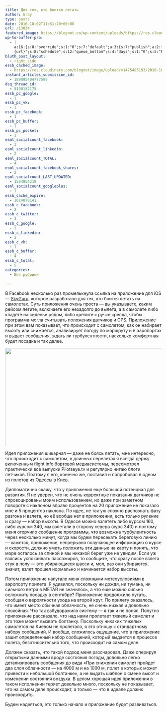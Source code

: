 ```yaml
---
title: Для тех, кто боится летать
author: Gray
type: posts
date: 2016-10-02T11:51:20+00:00
url: /13034
featured_image: https://blognot.co/wp-content/uploads/https://res.cloudinary.com/blognot/image/upload/v1475485193/2016-10-02_14-18-04_vprzvn_u1wiow.png
wp-to-buffer-pro:
  - |
    a:16:{s:8:"override";s:1:"0";s:7:"default";a:3:{s:7:"publish";a:2:{s:7:"enabled";s:1:"1";s:6:"status";a:1:{i:0;a:7:{s:5:"image";s:1:"1";s:11:"sub_profile";i:0;s:7:"message";s:13:"{title} {url}";s:8:"schedule";s:12:"queue_bottom";s:4:"days";s:1:"0";s:5:"hours";s:1:"0";s:7:"minutes";s:1:"0";}}}s:6:"update";a:1:{s:6:"status";a:1:{i:0;a:7:{s:5:"image";s:1:"0";s:11:"sub_profile";i:0;s:7:"message";s:27:"Updated Post: {title} {url}";s:8:"schedule";s:12:"queue_bottom";s:4:"days";s:1:"0";s:5:"hours";s:1:"0";s:7:"minutes";s:1:"0";}}}s:10:"conditions";a:1:{s:8:"post_tag";s:0:"";}}s:24:"530daa0d7e66d33475000043";a:3:{s:7:"publish";a:1:{s:6:"status";a:1:{i:0;a:7:{s:5:"image";s:1:"0";s:11:"sub_profile";i:0;s:7:"message";s:0:"";s:8:"schedule";s:12:"queue_bottom";s:4:"days";s:1:"0";s:5:"hours";s:1:"0";s:7:"minutes";s:1:"0";}}}s:6:"update";a:1:{s:6:"status";a:1:{i:0;a:7:{s:5:"image";s:1:"0";s:11:"sub_profile";i:0;s:7:"message";s:0:"";s:8:"schedule";s:12:"queue_bottom";s:4:"days";s:1:"0";s:5:"hours";s:1:"0";s:7:"minutes";s:1:"0";}}}s:10:"conditions";a:1:{s:8:"post_tag";s:0:"";}}s:24:"5559ad520fc54cee1e8b4567";a:3:{s:7:"publish";a:1:{s:6:"status";a:1:{i:0;a:7:{s:5:"image";s:1:"0";s:11:"sub_profile";i:0;s:7:"message";s:0:"";s:8:"schedule";s:12:"queue_bottom";s:4:"days";s:1:"0";s:5:"hours";s:1:"0";s:7:"minutes";s:1:"0";}}}s:6:"update";a:1:{s:6:"status";a:1:{i:0;a:7:{s:5:"image";s:1:"0";s:11:"sub_profile";i:0;s:7:"message";s:0:"";s:8:"schedule";s:12:"queue_bottom";s:4:"days";s:1:"0";s:5:"hours";s:1:"0";s:7:"minutes";s:1:"0";}}}s:10:"conditions";a:1:{s:8:"post_tag";s:0:"";}}s:24:"5559ae040fc54c3a208b4567";a:3:{s:7:"publish";a:1:{s:6:"status";a:1:{i:0;a:7:{s:5:"image";s:1:"0";s:11:"sub_profile";i:0;s:7:"message";s:0:"";s:8:"schedule";s:12:"queue_bottom";s:4:"days";s:1:"0";s:5:"hours";s:1:"0";s:7:"minutes";s:1:"0";}}}s:6:"update";a:1:{s:6:"status";a:1:{i:0;a:7:{s:5:"image";s:1:"0";s:11:"sub_profile";i:0;s:7:"message";s:0:"";s:8:"schedule";s:12:"queue_bottom";s:4:"days";s:1:"0";s:5:"hours";s:1:"0";s:7:"minutes";s:1:"0";}}}s:10:"conditions";a:1:{s:8:"post_tag";s:0:"";}}s:24:"5559ae1e0fc54c29208b4569";a:3:{s:7:"publish";a:1:{s:6:"status";a:1:{i:0;a:7:{s:5:"image";s:1:"0";s:11:"sub_profile";i:0;s:7:"message";s:0:"";s:8:"schedule";s:12:"queue_bottom";s:4:"days";s:1:"0";s:5:"hours";s:1:"0";s:7:"minutes";s:1:"0";}}}s:6:"update";a:1:{s:6:"status";a:1:{i:0;a:7:{s:5:"image";s:1:"0";s:11:"sub_profile";i:0;s:7:"message";s:0:"";s:8:"schedule";s:12:"queue_bottom";s:4:"days";s:1:"0";s:5:"hours";s:1:"0";s:7:"minutes";s:1:"0";}}}s:10:"conditions";a:1:{s:8:"post_tag";s:0:"";}}s:24:"55b23a2b474329b366ad5931";a:3:{s:7:"publish";a:1:{s:6:"status";a:1:{i:0;a:7:{s:5:"image";s:1:"0";s:11:"sub_profile";i:0;s:7:"message";s:23:"New Post: {title} {url}";s:8:"schedule";s:12:"queue_bottom";s:4:"days";s:1:"0";s:5:"hours";s:1:"0";s:7:"minutes";s:1:"0";}}}s:6:"update";a:1:{s:6:"status";a:1:{i:0;a:7:{s:5:"image";s:1:"0";s:11:"sub_profile";i:0;s:7:"message";s:23:"New Post: {title} {url}";s:8:"schedule";s:12:"queue_bottom";s:4:"days";s:1:"0";s:5:"hours";s:1:"0";s:7:"minutes";s:1:"0";}}}s:10:"conditions";a:1:{s:8:"post_tag";s:0:"";}}s:24:"55b23a44474329f162ad5939";a:3:{s:7:"publish";a:1:{s:6:"status";a:1:{i:0;a:7:{s:5:"image";s:1:"0";s:11:"sub_profile";i:0;s:7:"message";s:23:"New Post: {title} {url}";s:8:"schedule";s:12:"queue_bottom";s:4:"days";s:1:"0";s:5:"hours";s:1:"0";s:7:"minutes";s:1:"0";}}}s:6:"update";a:1:{s:6:"status";a:1:{i:0;a:7:{s:5:"image";s:1:"0";s:11:"sub_profile";i:0;s:7:"message";s:23:"New Post: {title} {url}";s:8:"schedule";s:12:"queue_bottom";s:4:"days";s:1:"0";s:5:"hours";s:1:"0";s:7:"minutes";s:1:"0";}}}s:10:"conditions";a:1:{s:8:"post_tag";s:0:"";}}s:24:"578bc0973c253a5020ef1543";a:3:{s:7:"publish";a:1:{s:6:"status";a:1:{i:0;a:7:{s:5:"image";i:0;s:11:"sub_profile";i:0;s:7:"message";s:23:"New Post: {title} {url}";s:8:"schedule";s:12:"queue_bottom";s:4:"days";s:1:"0";s:5:"hours";s:1:"0";s:7:"minutes";s:1:"0";}}}s:6:"update";a:1:{s:6:"status";a:1:{i:0;a:7:{s:5:"image";i:0;s:11:"sub_profile";i:0;s:7:"message";s:23:"New Post: {title} {url}";s:8:"schedule";s:12:"queue_bottom";s:4:"days";s:1:"0";s:5:"hours";s:1:"0";s:7:"minutes";s:1:"0";}}}s:10:"conditions";a:1:{s:8:"post_tag";s:0:"";}}s:24:"4eb3e9e6512f7eb575000000";a:5:{s:7:"enabled";s:1:"1";s:8:"override";s:1:"1";s:7:"publish";a:2:{s:7:"enabled";s:1:"1";s:6:"status";a:1:{i:0;a:7:{s:5:"image";s:1:"1";s:11:"sub_profile";i:0;s:7:"message";s:16:"{excerpt}
    {url}";s:8:"schedule";s:12:"queue_bottom";s:4:"days";s:1:"0";s:5:"hours";s:1:"0";s:7:"minutes";s:1:"0";}}}s:6:"update";a:1:{s:6:"status";a:1:{i:0;a:7:{s:5:"image";s:1:"0";s:11:"sub_profile";i:0;s:7:"message";s:0:"";s:8:"schedule";s:12:"queue_bottom";s:4:"days";s:1:"0";s:5:"hours";s:1:"0";s:7:"minutes";s:1:"0";}}}s:10:"conditions";a:1:{s:8:"post_tag";s:0:"";}}s:24:"505c4e6d1b81f6966a000022";a:3:{s:7:"publish";a:1:{s:6:"status";a:1:{i:0;a:7:{s:5:"image";s:1:"0";s:11:"sub_profile";i:0;s:7:"message";s:0:"";s:8:"schedule";s:12:"queue_bottom";s:4:"days";s:1:"0";s:5:"hours";s:1:"0";s:7:"minutes";s:1:"0";}}}s:6:"update";a:1:{s:6:"status";a:1:{i:0;a:7:{s:5:"image";s:1:"0";s:11:"sub_profile";i:0;s:7:"message";s:0:"";s:8:"schedule";s:12:"queue_bottom";s:4:"days";s:1:"0";s:5:"hours";s:1:"0";s:7:"minutes";s:1:"0";}}}s:10:"conditions";a:1:{s:8:"post_tag";s:0:"";}}s:24:"000000000000000000025630";a:4:{s:7:"enabled";s:1:"1";s:7:"publish";a:1:{s:6:"status";a:1:{i:0;a:7:{s:5:"image";s:1:"0";s:11:"sub_profile";i:0;s:7:"message";s:0:"";s:8:"schedule";s:12:"queue_bottom";s:4:"days";s:1:"0";s:5:"hours";s:1:"0";s:7:"minutes";s:1:"0";}}}s:6:"update";a:1:{s:6:"status";a:1:{i:0;a:7:{s:5:"image";s:1:"0";s:11:"sub_profile";i:0;s:7:"message";s:0:"";s:8:"schedule";s:12:"queue_bottom";s:4:"days";s:1:"0";s:5:"hours";s:1:"0";s:7:"minutes";s:1:"0";}}}s:10:"conditions";a:1:{s:8:"post_tag";s:0:"";}}s:24:"52299b3a6771caf57c000000";a:4:{s:7:"enabled";s:1:"1";s:7:"publish";a:1:{s:6:"status";a:1:{i:0;a:7:{s:5:"image";s:1:"0";s:11:"sub_profile";i:0;s:7:"message";s:0:"";s:8:"schedule";s:12:"queue_bottom";s:4:"days";s:1:"0";s:5:"hours";s:1:"0";s:7:"minutes";s:1:"0";}}}s:6:"update";a:1:{s:6:"status";a:1:{i:0;a:7:{s:5:"image";s:1:"0";s:11:"sub_profile";i:0;s:7:"message";s:0:"";s:8:"schedule";s:12:"queue_bottom";s:4:"days";s:1:"0";s:5:"hours";s:1:"0";s:7:"minutes";s:1:"0";}}}s:10:"conditions";a:1:{s:8:"post_tag";s:0:"";}}s:24:"5277fb456f9ada80020001f3";a:5:{s:7:"enabled";s:1:"1";s:8:"override";s:1:"1";s:7:"publish";a:2:{s:7:"enabled";s:1:"1";s:6:"status";a:1:{i:0;a:7:{s:5:"image";s:1:"1";s:11:"sub_profile";i:0;s:7:"message";s:16:" {excerpt} {url}";s:8:"schedule";s:12:"queue_bottom";s:4:"days";s:1:"0";s:5:"hours";s:1:"0";s:7:"minutes";s:1:"0";}}}s:6:"update";a:1:{s:6:"status";a:1:{i:0;a:7:{s:5:"image";s:1:"0";s:11:"sub_profile";i:0;s:7:"message";s:0:"";s:8:"schedule";s:12:"queue_bottom";s:4:"days";s:1:"0";s:5:"hours";s:1:"0";s:7:"minutes";s:1:"0";}}}s:10:"conditions";a:1:{s:8:"post_tag";s:0:"";}}s:24:"52cfc979d35725695300000c";a:3:{s:7:"publish";a:1:{s:6:"status";a:1:{i:0;a:7:{s:5:"image";s:1:"0";s:11:"sub_profile";i:0;s:7:"message";s:0:"";s:8:"schedule";s:12:"queue_bottom";s:4:"days";s:1:"0";s:5:"hours";s:1:"0";s:7:"minutes";s:1:"0";}}}s:6:"update";a:1:{s:6:"status";a:1:{i:0;a:7:{s:5:"image";s:1:"0";s:11:"sub_profile";i:0;s:7:"message";s:0:"";s:8:"schedule";s:12:"queue_bottom";s:4:"days";s:1:"0";s:5:"hours";s:1:"0";s:7:"minutes";s:1:"0";}}}s:10:"conditions";a:1:{s:8:"post_tag";s:0:"";}}s:24:"52cfc9f1d357255053000025";a:3:{s:7:"publish";a:1:{s:6:"status";a:1:{i:0;a:7:{s:5:"image";s:1:"0";s:11:"sub_profile";i:0;s:7:"message";s:0:"";s:8:"schedule";s:12:"queue_bottom";s:4:"days";s:1:"0";s:5:"hours";s:1:"0";s:7:"minutes";s:1:"0";}}}s:6:"update";a:1:{s:6:"status";a:1:{i:0;a:7:{s:5:"image";s:1:"0";s:11:"sub_profile";i:0;s:7:"message";s:0:"";s:8:"schedule";s:12:"queue_bottom";s:4:"days";s:1:"0";s:5:"hours";s:1:"0";s:7:"minutes";s:1:"0";}}}s:10:"conditions";a:1:{s:8:"post_tag";s:0:"";}}}
bluth_post_layout:
  - right_side
essb_cached_image:
  - https://res.cloudinary.com/blognot/image/upload/v1475485193/2016-10-02_14-18-04_vprzvn_u1wiow.png
instant_articles_submission_id:
  - 189895404777599
dsq_thread_id:
  - 5190152175
essb_pc_google:
  - 1
essb_pc_vk:
  - 1
essb_pc_facebook:
  - 1
essb_pc_buffer:
  - 1
essb_pc_pocket:
  - 1
esml_socialcount_facebook:
  - 2
esml_socialcount_linkedin:
  - 2
esml_socialcount_TOTAL:
  - 4
esml_socialcount_facebook_shares:
  - 2
esml_socialcount_LAST_UPDATED:
  - 1504954219
esml_socialcount_googleplus:
  - 1
essb_cache_expire:
  - 1614878141
essb_c_facebook:
  - 2
essb_c_twitter:
  - 3
essb_c_google:
  - 1
essb_c_linkedin:
  - 2
essb_c_vk:
  - 1
essb_c_buffer:
  - 4
essb_c_total:
  - 5
categories:
  - Без рубрики

---
```








В Facebook несколько раз промелькнула ссылка на приложение для iOS — [SkyGuru][1], которое разработано для тех, кто боится летать на самолетах. Суть приложения очень проста — вы указываете, каким рейсом летите, включаете его незадолго до вылета, а в самолете либо кладете на сиденье рядом, либо крепите к ручке кресла, чтобы программа могла считывать положения датчиков и GPS. Приложение при этом вам показывает, что происходит с самолетом, как он набирает высоту или снижается, анализирует погоду по маршруту и в аэропортах и выдает сообщения, ждать ли турбулентности, насколько комфортная будет посадка и так далее.

<img data-attachment-id="13038" data-permalink="https://blognot.co/13034/2016-10-02_14-18-04_vprzvn_u1wiow" data-orig-file="https://i1.wp.com/blognot.co/wp-content/uploads/https://i0.wp.com/res.cloudinary.com/blognot/image/upload/v1475485193/2016-10-02_14-18-04_vprzvn_u1wiow.png?resize=740%2C314&#038;ssl=1?fit=800%2C339&ssl=1" data-orig-size="800,339" data-comments-opened="1" data-image-meta="{&quot;aperture&quot;:&quot;0&quot;,&quot;credit&quot;:&quot;&quot;,&quot;camera&quot;:&quot;&quot;,&quot;caption&quot;:&quot;&quot;,&quot;created_timestamp&quot;:&quot;0&quot;,&quot;copyright&quot;:&quot;&quot;,&quot;focal_length&quot;:&quot;0&quot;,&quot;iso&quot;:&quot;0&quot;,&quot;shutter_speed&quot;:&quot;0&quot;,&quot;title&quot;:&quot;2016-10-02_14-18-04_vprzvn_u1wiow&quot;}" data-image-title="2016-10-02_14-18-04_vprzvn_u1wiow" data-image-description="" data-medium-file="https://i1.wp.com/blognot.co/wp-content/uploads/https://i0.wp.com/res.cloudinary.com/blognot/image/upload/v1475485193/2016-10-02_14-18-04_vprzvn_u1wiow.png?resize=740%2C314&#038;ssl=1?fit=300%2C127&ssl=1" data-large-file="https://i1.wp.com/blognot.co/wp-content/uploads/https://i0.wp.com/res.cloudinary.com/blognot/image/upload/v1475485193/2016-10-02_14-18-04_vprzvn_u1wiow.png?resize=740%2C314&#038;ssl=1?fit=740%2C314&ssl=1" class="aligncenter wp-image-13038" src="https://i0.wp.com/res.cloudinary.com/blognot/image/upload/v1475485193/2016-10-02_14-18-04_vprzvn_u1wiow.png?resize=740%2C314&#038;ssl=1" width="740" height="314" data-recalc-dims="1" /> 

Идея приложения шикарная — даже не боясь летать, мне интересно, что происходит с самолетом, в длинных перелетах я всегда держу включенным flight info бортовой медиасистемы, пересмотрел практически все выпуски Pilotseye.tv и регулярно читаю блоги летчиков. Поэтому я его, конечно же, поставил и попробовал в одном из полетов из Одессы в Киев.

Дипломатично скажу, что у приложения еще большой потенциал для развития. Я не уверен, что не очень корректные показания датчиков не спровоцированы моим использованием, но даже при заметном повороте с наклоном вправо процентов на 20 приложение не показало мне и 5 процентов наклона. По идее, не так уж сложно распознать фазу разгона и взлета, но её вообще нет в приложении, есть только руление и сразу — набор высоты. В Одессе можно взлететь либо курсом 160, либо курсом 340, мы взлетали в сторону севера (курс 340) и поэтому меня огорчило сообщение программы, что возможна турбулентность через несколько минут, когда мы будем пересекать береговую линию — кажется, приложение, непрерывно получающее информацию о курсе и скорости, должно уметь положить эти данные на карту и понять, что море осталось за спиной и мы никакой берег уже не увидим. Если уж взялись успокаивать пассажиров, то сообщите, что сразу после взлета стук в полу — это убирающиеся шасси и, мол, раз они убираются, значит, взлет прошел нормально и начинается набор высоты.

Потом приложение напугало меня сложными метеоусловиями в аэропорту прилета. Я удивился, поскольку ни дождя, ни тумана, ни сильного ветра в METAR не значилось, а что еще можно сильно осложнить посадку в сентябре? Приложение продолжило пугать, сообщая о вероятности ухода на второй круг. По прилету оказалось, что имеет место обычная облачность, не очень низкая и довольно спокойная. Что так взбудоражило систему — я так и не понял. Попутно приложение рассказало, что над нами пролетает тяжелый самолет и это тоже может вызвать болтанку. Поскольку никаких тяжелых самолетов на Киевом не пролетало, я это отношу к стандартному набору сообщений. И вообще, сложилось ощущение, что в приложение зашит определенный набор сообщений, который выдается в процессе полета, безотносительно того, что происходит на самом деле.

Должен сказать, что такой подход меня разочаровал. Даже оперируя открытыми данными вроде состояния погоды, довольно легко детализировать сообщения до вида &#171;При снижении самолет пройдет два слоя облачности — на 4000 м и на 1000 м, полет в которых может привести к небольшой болтанке&#187;, а не выдать шаблон о смене высот и изменении состояния воздуха. В целом хорошая идея приложения в таком исполнении теряет довольно много, поскольку не показывает, что на самом деле происходит, а только — что в идеале должно происходить.

Будем надеяться, это только начало и приложение будет развиваться.

 [1]: https://itunes.apple.com/us/app/skyguru-pro.-in-flight-support/id1116592562?mt=8
